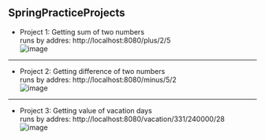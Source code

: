 ## SpringPracticeProjects
* Project 1: Getting sum of two numbers
<br>runs by addres: 
http://localhost:8080/plus/2/5
<br>![image](https://user-images.githubusercontent.com/88589361/227967833-c7edaac9-cf0c-45fc-82b2-3c4022e05f95.png)

-------------
* Project 2: Getting difference of two numbers
<br>runs by addres: 
http://localhost:8080/minus/5/2
<br>![image](https://user-images.githubusercontent.com/88589361/227967765-fea75959-88e6-47e3-9cfb-b266618d6e51.png)

-------------
* Project 3: Getting value of vacation days
<br>runs by addres: 
http://localhost:8080/vacation/331/240000/28
<br> ![image](https://user-images.githubusercontent.com/88589361/227967951-6862b487-7361-46e7-9249-0e3b6e42f3c8.png)
